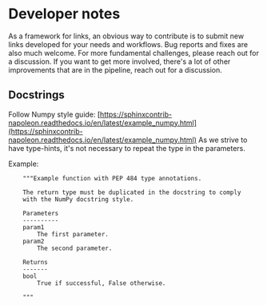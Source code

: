 # Developer notes

As a framework for links, an obvious way to contribute is to submit new links developed for your needs and workflows. Bug reports and fixes are also much welcome. For more fundamental challenges, please reach out for a discussion. If you want to get more involved, there's a lot of other improvements that are in the pipeline, reach out for a discussion.

## Docstrings

Follow Numpy style guide: [https://sphinxcontrib-napoleon.readthedocs.io/en/latest/example_numpy.html](https://sphinxcontrib-napoleon.readthedocs.io/en/latest/example_numpy.html)
As we strive to have type-hints, it's not necessary to repeat the type in the parameters.

Example:

```lang=python
    """Example function with PEP 484 type annotations.

    The return type must be duplicated in the docstring to comply
    with the NumPy docstring style.

    Parameters
    ----------
    param1
        The first parameter.
    param2
        The second parameter.

    Returns
    -------
    bool
        True if successful, False otherwise.

    """
```

